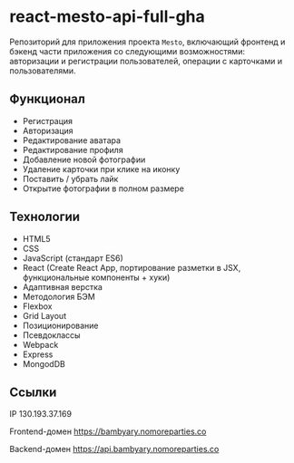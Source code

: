 # react-mesto-api-full-gha
Репозиторий для приложения проекта `Mesto`, включающий фронтенд и бэкенд части приложения со следующими возможностями: авторизации и регистрации пользователей, операции с карточками и пользователями. 

## Функционал

* Регистрация
* Авторизация
* Редактирование аватара
* Редактирование профиля
* Добавление новой фотографии
* Удаление карточки при клике на иконку
* Поставить / убрать лайк
* Открытие фотографии в полном размере

## Технологии

* HTML5
* CSS
* JavaScript (стандарт ES6)
* React (Create React App, портирование разметки в JSX, функциональные компоненты + хуки)
* Адаптивная верстка
* Методология БЭМ
* Flexbox
* Grid Layout
* Позиционирование
* Псевдоклассы
* Webpack
* Express
* MongodDB


## Ссылки

IP 130.193.37.169

Frontend-домен https://bambyary.nomoreparties.co

Backend-домен https://api.bambyary.nomoreparties.co
